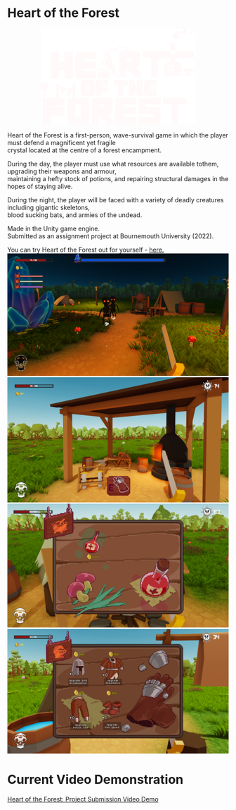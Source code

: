 # Heart of the Forest
<p align="center">
  <img src="Assets/Resources/Sprites/heart-of-the-forest-title.png" width=350>
</p>

Heart of the Forest is a first-person, wave-survival game in which the player must defend a magnificent yet fragile</br>
crystal located at the centre of a forest encampment. 

During the day, the player must use what resources are available tothem, upgrading their weapons and armour,</br>
maintaining a hefty stock of potions, and repairing structural damages in the hopes of staying alive. 

During the night, the player will be faced with a variety of deadly creatures including gigantic skeletons,</br>
blood sucking bats, and armies of the undead.

Made in the Unity game engine. </br>
Submitted as an assignment project at Bournemouth University (2022). </br>

You can try Heart of the Forest out for yourself - [here.](https://cyanryan50.itch.io/heart-of-the-forest) </br>
![Image](~Documentation/Images/Heart_of_the_Forest_0.png)
![Image](~Documentation/Images/Heart_of_the_Forest_1.png)
![Image](~Documentation/Images/Heart_of_the_Forest_2.png)
![Image](~Documentation/Images/Heart_of_the_Forest_3.png)

# Current Video Demonstration
[Heart of the Forest: Project Submission Video Demo](https://drive.google.com/file/d/1cS5PLPmu78GSvz7v1XxaalXC_OpLmfPT/view?usp=drive_link) </br>

